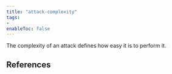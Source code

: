 ```yaml
---
title: "attack-complexity"
tags:
- 
enableToc: false
---
```


The complexity of an attack defines how easy it is to perform it.

## References
